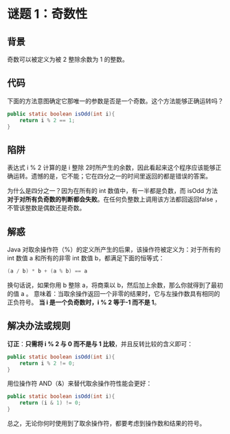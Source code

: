 # 谜题 1：奇数性  

## 背景

奇数可以被定义为被 2 整除余数为 1 的整数。

## 代码

下面的方法意图确定它那唯一的参数是否是一个奇数。这个方法能够正确运转吗？  

```java
public static boolean isOdd(int i){
    return i % 2 == 1;
} 
```

## 陷阱

表达式 i % 2 计算的是 i 整除 2时所产生的余数，因此看起来这个程序应该能够正确运转。遗憾的是，它不能；它在四分之一的时间里返回的都是错误的答案。  

为什么是四分之一？因为在所有的 int 数值中，有一半都是负数，而 isOdd 方法**对于对所有负奇数的判断都会失败**。在任何负整数上调用该方法都回返回false ，不管该整数是偶数还是奇数。  

## 解惑

Java 对取余操作符（%）的定义所产生的后果，该操作符被定义为：对于所有的 int 数值 a 和所有的非零 int 数值 b，都满足下面的恒等式：

```java
(a / b) * b + (a % b) == a  
```

换句话说，如果你用 b 整除 a，将商乘以 b，然后加上余数，那么你就得到了最初的值 a 。  意味着：当取余操作返回一个非零的结果时，它与左操作数具有相同的正负符号。  **当 i 是一个负奇数时，i % 2 等于-1 而不是 1**。

## 解决办法或规则

**订正**：**只需将 i % 2 与 0 而不是与 1 比较**，并且反转比较的含义即可：

```java
public static boolean isOdd(int i){
    return i % 2 != 0;
}  
```

用位操作符 AND（&）来替代取余操作符性能会更好：

```java
public static boolean isOdd(int i){
    return (i & 1) != 0;
}  
```

总之，无论你何时使用到了取余操作符，都要考虑到操作数和结果的符号。  